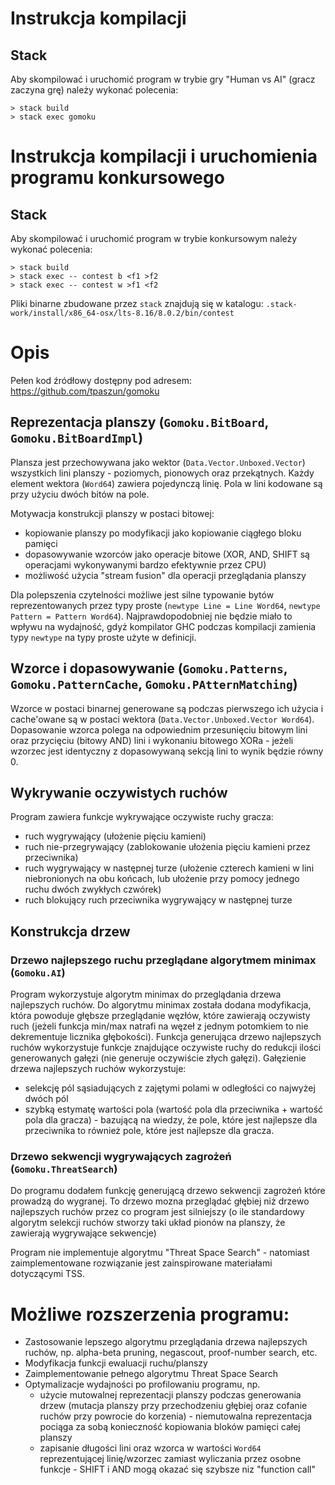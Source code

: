 # Instrukcja kompilacji

## Stack

Aby skompilować i uruchomić program w trybie gry "Human vs AI" (gracz zaczyna grę) należy wykonać polecenia:

```
> stack build
> stack exec gomoku
```

# Instrukcja kompilacji i uruchomienia programu konkursowego

## Stack

Aby skompilować i uruchomić program w trybie konkursowym należy wykonać polecenia:


```
> stack build
> stack exec -- contest b <f1 >f2
> stack exec -- contest w >f1 <f2
```

Pliki binarne zbudowane przez `stack` znajdują się w katalogu: `.stack-work/install/x86_64-osx/lts-8.16/8.0.2/bin/contest`

# Opis

Pełen kod źródłowy dostępny pod adresem: https://github.com/tpaszun/gomoku

## Reprezentacja planszy (`Gomoku.BitBoard`, `Gomoku.BitBoardImpl`)

Plansza jest przechowywana jako wektor (`Data.Vector.Unboxed.Vector`) wszystkich lini planszy - poziomych, pionowych oraz przekątnych. Każdy element wektora (`Word64`) zawiera pojedynczą linię. Pola w lini kodowane są przy użyciu dwóch bitów na pole.

Motywacja konstrukcji planszy w postaci bitowej:
  - kopiowanie planszy po modyfikacji jako kopiowanie ciągłego bloku pamięci
  - dopasowywanie wzorców jako operacje bitowe (XOR, AND, SHIFT są operacjami wykonywanymi bardzo efektywnie przez CPU)
  - możliwość użycia "stream fusion" dla operacji przeglądania planszy

Dla polepszenia czytelności możliwe jest silne typowanie bytów reprezentowanych przez typy proste (`newtype Line = Line Word64`, `newtype Pattern = Pattern Word64`). Najprawdopodobniej nie będzie miało to wpływu na wydajność, gdyż kompilator GHC podczas kompilacji zamienia typy `newtype` na typy proste użyte w definicji.

## Wzorce i dopasowywanie (`Gomoku.Patterns`, `Gomoku.PatternCache`, `Gomoku.PAtternMatching`)

Wzorce w postaci binarnej generowane są podczas pierwszego ich użycia i cache'owane są w postaci wektora (`Data.Vector.Unboxed.Vector Word64`). Dopasowanie wzorca polega na odpowiednim przesunięciu bitowym lini oraz przycięciu (bitowy AND) lini i wykonaniu bitowego XORa - jeżeli wzorzec jest identyczny z dopasowywaną sekcją lini to wynik będzie równy 0.

## Wykrywanie oczywistych ruchów

Program zawiera funkcje wykrywające oczywiste ruchy gracza:
  - ruch wygrywający (ułożenie pięciu kamieni)
  - ruch nie-przegrywający (zablokowanie ułożenia pięciu kamieni przez przeciwnika)
  - ruch wygrywający w następnej turze (ułożenie czterech kamieni w lini niebronionych na obu końcach, lub ułożenie przy pomocy jednego ruchu dwóch zwykłych czwórek)
  - ruch blokujący ruch przeciwnika wygrywający w następnej turze

## Konstrukcja drzew

### Drzewo najlepszego ruchu przeglądane algorytmem minimax (`Gomoku.AI`)

Program wykorzystuje algorytm minimax do przeglądania drzewa najlepszych ruchów. Do algorytmu minimax została dodana modyfikacja, która powoduje głębsze przeglądanie węzłów, które zawierają oczywisty ruch (jeżeli funkcja min/max natrafi na węzeł z jednym potomkiem to nie dekrementuje licznika głębokości). Funkcja generująca drzewo najlepszych ruchów wykorzystuje funkcje znajdujące oczywiste ruchy do redukcji ilości generowanych gałęzi (nie generuje oczywiście złych gałęzi). Gałęzienie drzewa najlepszych ruchów wykorzystuje:
  - selekcję pól sąsiadujących z zajętymi polami w odległości co najwyżej dwóch pól
  - szybką estymatę wartości pola (wartość pola dla przeciwnika + wartość pola dla gracza) - bazującą na wiedzy, że pole, które jest najlepsze dla przeciwnika to również pole, które jest najlepsze dla gracza.

### Drzewo sekwencji wygrywających zagrożeń (`Gomoku.ThreatSearch`)

Do programu dodałem funkcję generującą drzewo sekwencji zagrożeń które prowadzą do wygranej. To drzewo mozna przeglądać głębiej niż drzewo najlepszych ruchów przez co program jest silniejszy (o ile standardowy algorytm selekcji ruchów stworzy taki układ pionów na planszy, że zawierają wygrywające sekwencje)

Program nie implementuje algorytmu "Threat Space Search" - natomiast zaimplementowane rozwiązanie jest zainspirowane materiałami dotyczącymi TSS.

# Możliwe rozszerzenia programu:

- Zastosowanie lepszego algorytmu przeglądania drzewa najlepszych ruchów, np. alpha-beta pruning, negascout, proof-number search, etc.
- Modyfikacja funkcji ewaluacji ruchu/planszy
- Zaimplementowanie pełnego algorytmu Threat Space Search
- Optymalizacje wydajności po profilowaniu programu, np.
    - użycie mutowalnej reprezentacji planszy podczas generowania drzew (mutacja planszy przy przechodzeniu głębiej oraz cofanie ruchów przy powrocie do korzenia) - niemutowalna reprezentacja pociąga za sobą konieczność kopiowania bloków pamięci całej planszy
    - zapisanie długości lini oraz wzorca w wartości `Word64` reprezentującej linię/wzorzec zamiast wyliczania przez osobne funkcje - SHIFT i AND mogą okazać się szybsze niz "function call"
